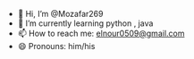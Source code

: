 - 👋 Hi, I’m @Mozafar269
- 🌱 I’m currently learning python , java
- 📫 How to reach me: elnour0509@gmail.com
- 😄 Pronouns: him/his

<!---
Mozafar269/Mozafar269 is a ✨ special ✨ repository because its `README.md` (this file) appears on your GitHub profile.
You can click the Preview link to take a look at your changes.
--->
